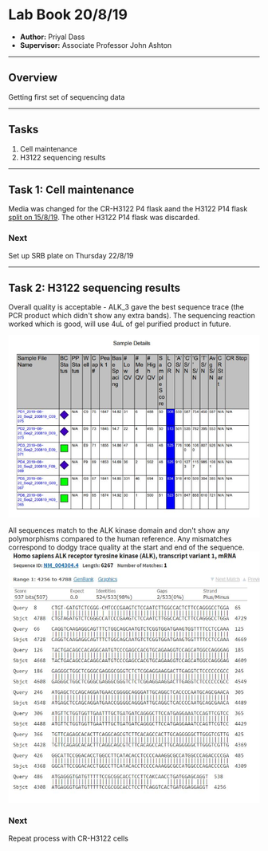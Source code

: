 # Lab Book 20/8/19
- **Author:** Priyal Dass
- **Supervisor:** Associate Professor John Ashton
------------------------------------------------------------------
## Overview

Getting first set of sequencing data

------------------------------------------------------------------
## Tasks

1. Cell maintenance
2. H3122 sequencing results

------------------------------------------------------------------
## Task 1: Cell maintenance

Media was changed for the CR-H3122 P4 flask aand the H3122 P14 flask [split on 15/8/19](../Daily_lab_book/LB_19-08-15.md). The other H3122 P14 flask was discarded.

### Next
Set up SRB plate on Thursday 22/8/19

------------------------------------------------------------------
## Task 2: H3122 sequencing results

Overall quality is acceptable - ALK_3 gave the best sequence trace (the PCR product which didn't show any extra bands). The sequencing reaction worked which is good, will use 4uL of gel purified product in future.

![](../Daily_lab_book/Figure_cache/H3122_GAS_report.JPG)

All sequences match to the ALK kinase domain and don't show any polymorphisms compared to the human reference.
Any mismatches correspond to dodgy trace quality at the start and end of the sequence.
![](../Daily_lab_book/Figure_cache/ALK_3_R_BLAST.JPG)

### Next
Repeat process with CR-H3122 cells
